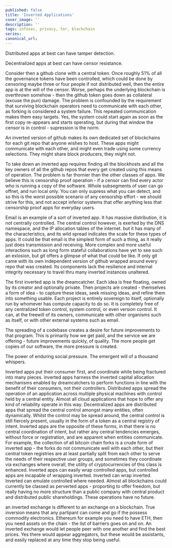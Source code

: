 ```yaml
---
published: false
title: 'Inverted Applications'
cover_image: ''
description: ''
tags: infosec, privacy, tor, blockchain
series:
canonical_url:
---
```


Distributed apps at best can have tamper detection.

Decentralized apps at best can have censor resistance.

Consider then a github clone with a central token. Once roughly 51% of all the
governance tokens have been controlled, which could be done by censoring maybe
three or four people if not distributed well, then the entire app is at the will
of the censor. Worse, perhaps the underlying blockchain is overthrown somehow -
then the github token goes down as collateral (excuse the pun) damage. The
problem is confounded by the requirement that surviving blockchain operators
need to communicate with each other, as forking is considered a system failure.
This repeated communication makes them easy targets. Yes, the system could start
again as soon as the first copy re-appears and starts operating, but during that
window the censor is in control - supression is the norm.

An inverted version of github makes its own dedicated set of blockchains for
each git repo that anyone wishes to host. These apps might communicate with each
other, and might even trade using some currency selections. They might share
block producers, they might not.

To take down an inverted app requires finding all the blockhosts and all the key
owners of all the github repos that every get created using this means of
operation. The problem is far thornier than the other classes of apps. We
believe this is censorship proof operation - if a censor can find every actor
who is running a copy of the software. Whole subsegments of user can go offnet,
and run local only. You can only supress what you can detect, and so this is the
worst possible scenario of any censorship effort - we should strive for this,
and not accept inferior systems that offer anything less that censorship proof
apps for everyday users.

Email is an example of a sort of inverted app. It has massive distribution, it
is not centrally controlled. The central control however, is exerted by the DNS
namespace, and the IP allocation tables of the internet. but it has many of the
characteristics, and its wild spread indicates the scale for these types of
apps. It could be that email is the simplest form of such a thing, as it really
just does transmission and receiving. More complex and more useful interactions
such as long form stateful collaborations have yet to see such an exlosion, but
git offers a glimpse of what that could be like. If only git came with its own
independent version of github wrapped around every repo that was created. Its
components lack the resilience and internal integrity necessary to travel thru
many inverted instances unaltered.

The first inverted app is the dreamcatcher. Each idea is free floating, owned by
its creator and optionally private. Then projects are created - themselves a
form of idea - to capture these ideas, seek missing ideas, and refine them into
something usable. Each project is entirely sovereign to itself, optionally run
by whomever has compute capacity to do so. It is completely free of any
centralized token control, system control, or even version control. It can, at
the freewill of its owners, communicate with other organisms such as itself, or
with other external systems such as email.

The spreading of a codebase creates a desire for future improvements to that
program. This is primarily how we get paid, and the service we are offering -
future improvements quickly, of quality. The more people get copies of our
software, the more pressure is created.

The power of enduring social pressure. The emergent will of a thousand whispers.

Inverted apps put their consumer first, and coordinate while being fractured
into many pieces. inverted apps harness the inverted capital allocation
mechanisms enabled by dreamcatchers to perform functions in line with the
benefit of their consumers, not their controllers. Distributed apps spread the
operation of an application across multiple physical machines with control held
by a central entity. Almost all cloud applications that hope to offer any kind
of reliability operate in this way. Decentralized apps are distributed apps that
spread the central control amongst many entities, often dynamically. Whilst the
control may be spread around, the central control is still fiercely present,
usually in the form of a token as a central registry of intent. Inverted apps
are the opposite of these forms, in that there is no central coordination of
intent, but rather any central tendencies emerges, without force or
registration, and are apparent when entities communicate. For example, the
collection of all bitcoin chain forks is a crude form of inverted app - the
forks do not communicate well with each other, but their central token
registries are at least partially split from each other to serve the needs of
their respective user groups, and sometimes they coordinate via exchanges where
overall, the utility of cryptocurrencies of this class is enhanced. Inverted
apps can easily wrap controlled apps, but controlled apps are incapable of
wrapping inverted. Inverted can wrap inverted. Inverted can emulate controlled
where needed. Almost all blockchains could currently be classed as perverted
apps - proporting to offer freedom, but really having no more structure than a
public company with central product and distributed public shareholdings. These
operations have no future.

an inverted exchange is different to an exchange on a blockchain. True inversion
means that any partipant can come and go if the possess commodity electronics.
Ethereum for example you need to have ETH, then you need assets on the chain -
the list of barriers goes on and on. An inverted exchange would let people peer
with one another and find the best prices. Yes there would appear aggregators,
but these would be assistants, and easily replaced at any time they stop being
useful.
